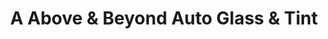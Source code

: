 ---
title: "A Above & Beyond Auto Glass & Tint"
url: /albuquerque/a-above-and-beyond-auto-glass-and-tint/
shop: car repair
---